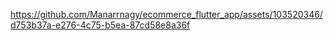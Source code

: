 

https://github.com/Manarrnagy/ecommerce_flutter_app/assets/103520346/d753b37a-e276-4c75-b5ea-87cd58e8a36f

